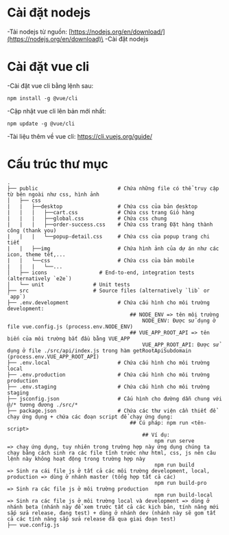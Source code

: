 # Cài đặt nodejs
-Tải nodejs từ nguồn: [https://nodejs.org/en/download/](https://nodejs.org/en/download)\
-Cài đặt nodejs
# Cài đặt vue cli
-Cài đặt vue cli bằng lệnh sau:
```
npm install -g @vue/cli
```
-Cập nhật vue cli lên bản mới nhất:
```
npm update -g @vue/cli
```
-Tài liệu thêm về vue cli: https://cli.vuejs.org/guide/
# Cấu trúc thư mục
    .
    ├── public                          # Chứa những file có thể truy cập từ bên ngoài như css, hình ảnh
    │   ├── css                   
    |   |   ├──desktop                  # Chứa css của bản desktop
    |   |   |   ├──cart.css             # Chứa css trang Giỏ hàng
    |   |   |   ├──global.css           # Chứa css chung
    |   |   |   ├──order-success.css    # Chứa css trang Đặt hàng thành công (thank you)
    |   |   |   └──popup-detail.css     # Chứa css của popup trang chi tiết
    |   |   ├──img                      # Chứa hình ảnh của dự án như các icon, theme tết,...
    |   |   └──css                      # Chứa css của bản mobile
    |   |   |   └──...
    │   ├── icons                 # End-to-end, integration tests (alternatively `e2e`)
    │   └── unit                # Unit tests
    ├── src                     # Source files (alternatively `lib` or `app`)
    ├── .env.development                # Chứa cấu hình cho môi trường development:
                                            ## NODE_ENV => tên môi trường
                                                NODE_ENV: Được sử dụng ở file vue.config.js (process.env.NODE_ENV)
                                            ## VUE_APP_ROOT_API => tên biến của môi trường bắt đầu bằng VUE_APP
                                                VUE_APP_ROOT_API: Được sử dụng ở file ./src/api/index.js trong hàm getRootApiSubdomain (process.env.VUE_APP_ROOT_API)
    ├── .env.local                      # Chứa cấu hình cho môi trường local
    ├── .env.production                 # Chứa cấu hình cho môi trường production
    ├── .env.staging                    # Chứa cấu hình cho môi trường staging
    ├── jsconfig.json                   # Cấu hình cho đường dẫn chung với @/* tương đương ./src/*
    ├── package.json                    # Chứa các thư viện cần thiết để chạy ứng dụng + chứa các đoạn script để chạy ứng dụng:
                                            ## Cú pháp: npm run <tên-script>
                                                ## Ví dụ:
                                                    npm run serve           => chạy ứng dụng, tuy nhiên trong trường hợp này ứng dụng chúng ta chạy bằng cách sinh ra các file tĩnh trước như html, css, js nên câu lệnh này không hoạt động trong trường hợp này
                                                    npm run build           => Sinh ra cái file js ở tất cả các môi trường development, local, production => dùng ở nhánh master (tổng hợp tất cả các)
                                                    npm run build-pro       => Sinh ra các file js ở môi trường production
                                                    npm run build-local     => Sinh ra các file js ở môi trường local và development => dùng ở nhánh beta (nhánh này để xem trước tất cả các kịch bản, tính năng mới sắp sửa release, đang test) + dùng ở nhánh dev (nhánh này sẽ gom tất cả các tính năng sắp sửa release đã qua giai đoạn test)
    ├── vue.config.js
